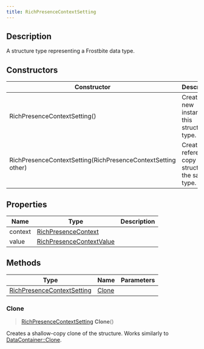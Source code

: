```yaml
---
title: RichPresenceContextSetting
---
```

## Description

A structure type representing a Frostbite data type.

## Constructors

| Constructor                                                  | Description                                              |
| ------------------------------------------------------------ | -------------------------------------------------------- |
| RichPresenceContextSetting()                                 | Create a new instance of this structure type.            |
| RichPresenceContextSetting(RichPresenceContextSetting other) | Create a reference copy of a structure of the same type. |

## Properties

| Name    | Type                                                 | Description |
| ------- | ---------------------------------------------------- | ----------- |
| context | [RichPresenceContext](/vext/ref/fb/richpresencecontext/)           |             |
| value   | [RichPresenceContextValue](/vext/ref/fb/richpresencecontextvalue/) |             |

## Methods

| Type                                                     | Name            | Parameters |
| -------------------------------------------------------- | --------------- | ---------- |
| [RichPresenceContextSetting](/vext/ref/fb/richpresencecontextsetting/) | [Clone](#clone) |            |

### Clone

> [RichPresenceContextSetting](/vext/ref/fb/richpresencecontextsetting/) **Clone**()

Creates a shallow-copy clone of the structure. Works similarly to [DataContainer::Clone](/vext/ref/shared/class/datacontainer#clone).
